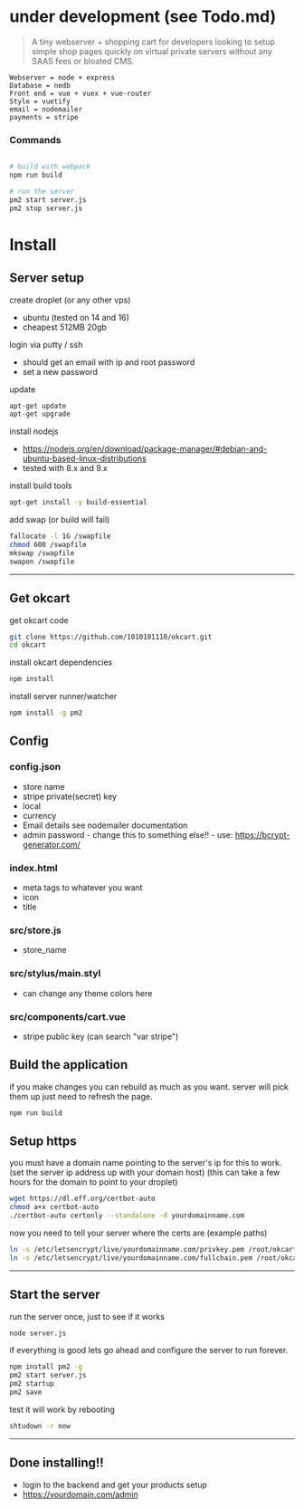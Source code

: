 # under development (see Todo.md)

> A tiny webserver + shopping cart for developers looking to setup simple shop pages quickly on virtual private servers without any SAAS fees or bloated CMS. 

    Webserver = node + express
    Database = nedb
    Front end = vue + vuex + vue-router
    Style = vuetify
    email = nodemailer
    payments = stripe

### Commands

``` bash

# build with webpack
npm run build

# run the server
pm2 start server.js
pm2 stop server.js
```

# Install

## Server setup

create droplet (or any other vps)
* ubuntu (tested on 14 and 16)
* cheapest 512MB 20gb

login via putty / ssh
* should get an email with ip and root password
* set a new password

update
```bash
apt-get update
apt-get upgrade
```

install nodejs
* https://nodejs.org/en/download/package-manager/#debian-and-ubuntu-based-linux-distributions
* tested with 8.x and 9.x

install build tools
```bash
apt-get install -y build-essential
```

add swap (or build will fail)
```bash
fallocate -l 1G /swapfile
chmod 600 /swapfile
mkswap /swapfile
swapon /swapfile
```

---

## Get okcart
get okcart code
```bash
git clone https://github.com/1010101110/okcart.git
cd okcart
```

install okcart dependencies
```bash
npm install
```

install server runner/watcher
```bash
npm install -g pm2
```

## Config

### config.json
* store name
* stripe private(secret) key
* local
* currency
* Email details see nodemailer documentation
* admin password - change this to something else!! - use: https://bcrypt-generator.com/

### index.html
* meta tags to whatever you want
* icon
* title

### src/store.js
* store_name 

### src/stylus/main.styl
* can change any theme colors here

### src/components/cart.vue
* stripe public key (can search "var stripe")

## Build the application
if you make changes you can rebuild as much as you want. server will pick them up just need to refresh the page.
```bash
npm run build
```

## Setup https
you must have a domain name pointing to the server's ip for this to work. (set the server ip address up with your domain host) (this can take a few hours for the domain to point to your droplet)
```bash
wget https://dl.eff.org/certbot-auto  
chmod a+x certbot-auto
./certbot-auto certonly --standalone -d yourdomainname.com
```

now you need to tell your server where the certs are (example paths)
```bash
ln -s /etc/letsencrypt/live/yourdomainname.com/privkey.pem /root/okcart/cert/privkey.pem
ln -s /etc/letsencrypt/live/yourdomainname.com/fullchain.pem /root/okcart/cert/fullchain.pem
```
---

## Start the server

run the server once, just to see if it works
```bash
node server.js
```

if everything is good lets go ahead and configure the server to run forever.
```bash
npm install pm2 -g
pm2 start server.js
pm2 startup
pm2 save
```

test it will work by rebooting
```bash
shtudown -r now
```

---

## Done installing!!

* login to the backend and get your products setup
* https://yourdomain.com/admin
